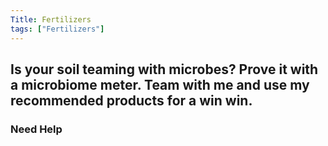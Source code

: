 ```yaml
---
Title: Fertilizers
tags: ["Fertilizers"]
---
```


## Is your soil teaming with microbes? Prove it with a microbiome meter. Team with me and use my recommended products for a win win.
 
### Need Help
<script type="text/javascript" src="https://cdnjs.buymeacoffee.com/1.0.0/button.prod.min.js" data-name="bmc-button" data-slug="bradyprice" data-color="#FFDD00" data-emoji="👨‍🌾"  data-font="Cookie" data-text="Agriculture Help" data-outline-color="#000000" data-font-color="#000000" data-coffee-color="#ffffff" ></script>


<script id="dsq-count-scr" src="//https-bradystephenprice-github-io-bp-github-io.disqus.com/count.js" async></script>
